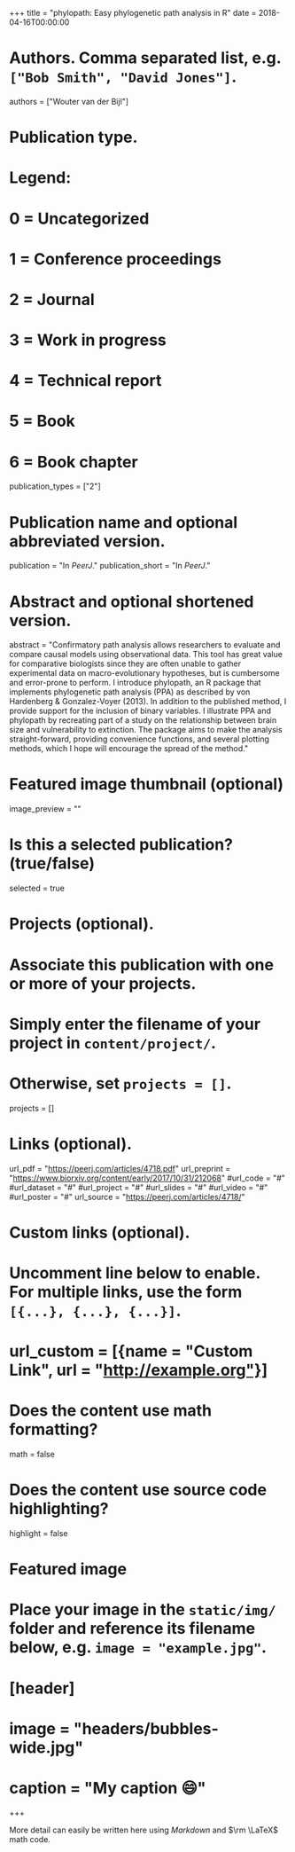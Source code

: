 +++
title = "phylopath: Easy phylogenetic path analysis in R"
date = 2018-04-16T00:00:00

# Authors. Comma separated list, e.g. `["Bob Smith", "David Jones"]`.
authors = ["Wouter van der Bijl"]

# Publication type.
# Legend:
# 0 = Uncategorized
# 1 = Conference proceedings
# 2 = Journal
# 3 = Work in progress
# 4 = Technical report
# 5 = Book
# 6 = Book chapter
publication_types = ["2"]

# Publication name and optional abbreviated version.
publication = "In *PeerJ*."
publication_short =  "In *PeerJ*."

# Abstract and optional shortened version.
abstract = "Confirmatory path analysis allows researchers to evaluate and compare causal models using observational data. This tool has great value for comparative biologists since they are often unable to gather experimental data on macro-evolutionary hypotheses, but is cumbersome and error-prone to perform. I introduce phylopath, an R package that implements phylogenetic path analysis (PPA) as described by von Hardenberg & Gonzalez-Voyer (2013). In addition to the published method, I provide support for the inclusion of binary variables. I illustrate PPA and phylopath by recreating part of a study on the relationship between brain size and vulnerability to extinction. The package aims to make the analysis straight-forward, providing convenience functions, and several plotting methods, which I hope will encourage the spread of the method."

# Featured image thumbnail (optional)
image_preview = ""

# Is this a selected publication? (true/false)
selected = true

# Projects (optional).
#   Associate this publication with one or more of your projects.
#   Simply enter the filename of your project in `content/project/`.
#   Otherwise, set `projects = []`.
projects = []

# Links (optional).
url_pdf = "https://peerj.com/articles/4718.pdf"
url_preprint = "https://www.biorxiv.org/content/early/2017/10/31/212068"
#url_code = "#"
#url_dataset = "#"
#url_project = "#"
#url_slides = "#"
#url_video = "#"
#url_poster = "#"
url_source = "https://peerj.com/articles/4718/"

# Custom links (optional).
#   Uncomment line below to enable. For multiple links, use the form `[{...}, {...}, {...}]`.
# url_custom = [{name = "Custom Link", url = "http://example.org"}]

# Does the content use math formatting?
math = false

# Does the content use source code highlighting?
highlight = false

# Featured image
# Place your image in the `static/img/` folder and reference its filename below, e.g. `image = "example.jpg"`.
# [header]
# image = "headers/bubbles-wide.jpg"
# caption = "My caption :smile:"

+++

More detail can easily be written here using *Markdown* and $\rm \LaTeX$ math code.
